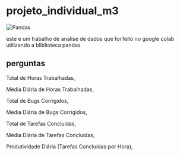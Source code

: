 # projeto_individual_m3
![Pandas](https://img.shields.io/badge/pandas-%23150458.svg?style=for-the-badge&logo=pandas&logoColor=white)

este e um trabalho de analise de dados que foi feito no google colab utilizando a bliblioteca pandas

## perguntas
Total de Horas Trabalhadas,

Média Diária de Horas Trabalhadas,

Total de Bugs Corrigidos,

Média Diária de Bugs Corrigidos,

Total de Tarefas Concluídas,

Média Diária de Tarefas Concluídas,

Produtividade Diária (Tarefas Concluídas por Hora),
